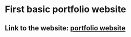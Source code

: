 # First basic portfolio website
## Link to the website: [portfolio website](exampleportfolio100.netlify.app)
